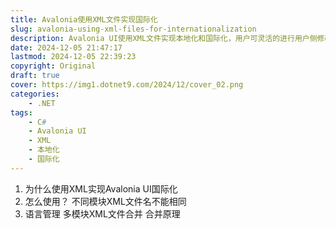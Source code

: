 ```yaml
---
title: Avalonia使用XML文件实现国际化
slug: avalonia-using-xml-files-for-internationalization
description: Avalonia UI使用XML文件实现本地化和国际化，用户可灵活的进行用户侧修改、扩展其他支持语言
date: 2024-12-05 21:47:17
lastmod: 2024-12-05 22:39:23
copyright: Original
draft: true
cover: https://img1.dotnet9.com/2024/12/cover_02.png
categories: 
    - .NET
tags: 
    - C#
    - Avalonia UI
    - XML
    - 本地化
    - 国际化
---
```


1. 为什么使用XML实现Avalonia UI国际化
2. 怎么使用？
不同模块XML文件名不能相同
3. 语言管理
多模块XML文件合并
合并原理
